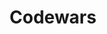 ---
title: 'Codewars'
description: 'Improve your development skills by training with your peers on code kata that continuously challenge and push your coding practice.'
link: 'https://www.codewars.com/'
imageURL: 'https://res.cloudinary.com/dc6mrv5cb/image/upload/v1718796071/personal-resources/challenges/www.codewars.com__gxviap_dogpvs.webp'
---